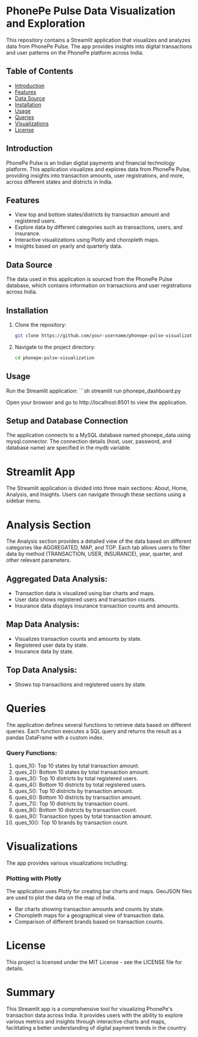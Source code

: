 # PhonePe Pulse Data Visualization and Exploration

This repository contains a Streamlit application that visualizes and analyzes data from PhonePe Pulse. The app provides insights into digital transactions and user patterns on the PhonePe platform across India.

## Table of Contents
- [Introduction](#introduction)
- [Features](#features)
- [Data Source](#data-source)
- [Installation](#installation)
- [Usage](#usage)
- [Queries](#queries)
- [Visualizations](#visualizations)
- [License](#license)

## Introduction

PhonePe Pulse is an Indian digital payments and financial technology platform. This application visualizes and explores data from PhonePe Pulse, providing insights into transaction amounts, user registrations, and more, across different states and districts in India.

## Features

- View top and bottom states/districts by transaction amount and registered users.
- Explore data by different categories such as transactions, users, and insurance.
- Interactive visualizations using Plotly and choropleth maps.
- Insights based on yearly and quarterly data.

## Data Source

The data used in this application is sourced from the PhonePe Pulse database, which contains information on transactions and user registrations across India.

## Installation

1. Clone the repository:
   ```sh
   git clone https://github.com/your-username/phonepe-pulse-visualization.git
2. Navigate to the project directory:
    ```sh
    cd phonepe-pulse-visualization
    
## Usage
Run the Streamlit application:
    ```sh
    streamlit run phonepe_dashboard.py

Open your browser and go to http://localhost:8501 to view the application.

## Setup and Database Connection
The application connects to a MySQL database named phonepe_data using mysql.connector. The connection details (host, user, password, and database name) are specified in the mydb variable.

# Streamlit App
The Streamlit application is divided into three main sections: About, Home, Analysis, and Insights. Users can navigate through these sections using a sidebar menu.

# Analysis Section
The Analysis section provides a detailed view of the data based on different categories like AGGREGATED, MAP, and TOP. Each tab allows users to filter data by method (TRANSACTION, USER, INSURANCE), year, quarter, and other relevant parameters.

## Aggregated Data Analysis:
- Transaction data is visualized using bar charts and maps.
- User data shows registered users and transaction counts.
- Insurance data displays insurance transaction counts and amounts.
## Map Data Analysis:
- Visualizes transaction counts and amounts by state.
- Registered user data by state.
- Insurance data by state.
## Top Data Analysis:
- Shows top transactions and registered users by state.

# Queries
The application defines several functions to retrieve data based on different queries. Each function executes a SQL query and returns the result as a pandas DataFrame with a custom index.

### Query Functions:

1. ques_1(): Top 10 states by total transaction amount.
2. ques_2(): Bottom 10 states by total transaction amount.
3. ques_3(): Top 10 districts by total registered users.
4. ques_4(): Bottom 10 districts by total registered users.
5. ques_5(): Top 10 districts by transaction amount.
6. ques_6(): Bottom 10 districts by transaction amount.
7. ques_7(): Top 10 districts by transaction count.
8. ques_8(): Bottom 10 districts by transaction count.
9. ques_9(): Transaction types by total transaction amount.
10. ques_10(): Top 10 brands by transaction count.

# Visualizations
The app provides various visualizations including:
### Plotting with Plotly
The application uses Plotly for creating bar charts and maps. GeoJSON files are used to plot the data on the map of India.
- Bar charts showing transaction amounts and counts by state.
- Choropleth maps for a geographical view of transaction data.
- Comparison of different brands based on transaction counts.

# License
This project is licensed under the MIT License - see the LICENSE file for details.

# Summary
This Streamlit app is a comprehensive tool for visualizing PhonePe's transaction data across India. It provides users with the ability to explore various metrics and insights through interactive charts and maps, facilitating a better understanding of digital payment trends in the country.
